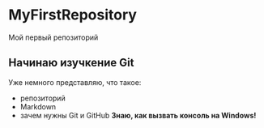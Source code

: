 # MyFirstRepository
Мой первый репозиторий
## Начинаю изучкение Git
Уже немного представляю, что такое:
* репозиторий
* Markdown
* зачем нужны Git и GitHub 
**Знаю, как вызвать консоль на Windows!**
